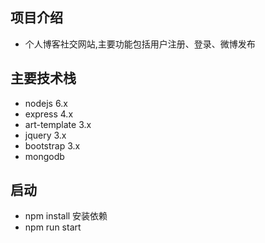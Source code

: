 
## 项目介绍
  - 个人博客社交网站,主要功能包括用户注册、登录、微博发布

## 主要技术栈
  - nodejs 6.x
  - express 4.x
  - art-template 3.x
  - jquery 3.x
  - bootstrap 3.x
  - mongodb
  
## 启动 
  - npm install 安装依赖
  - npm run start 